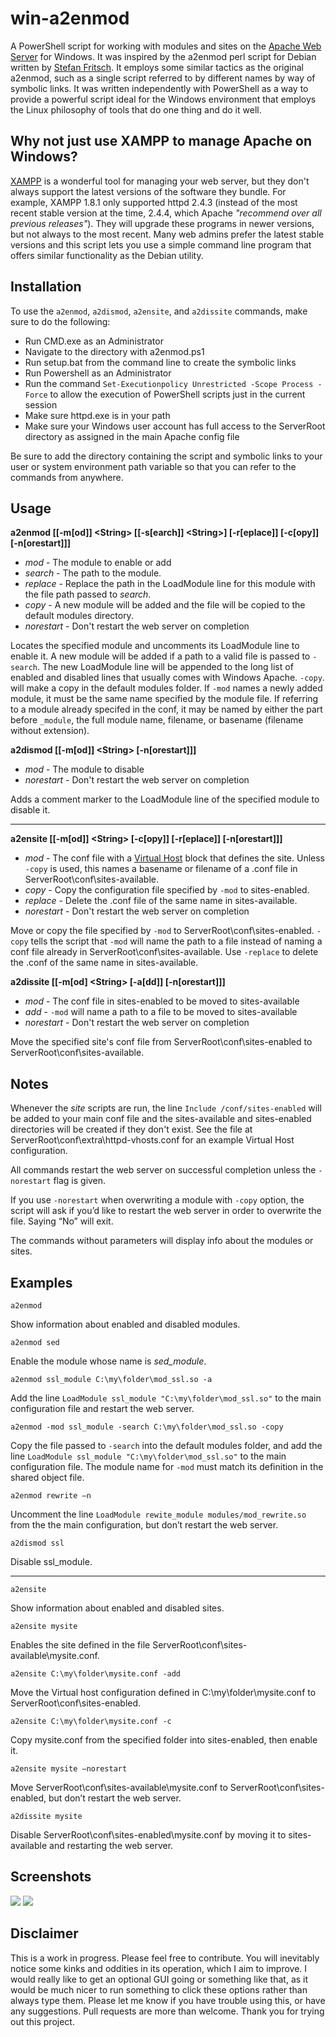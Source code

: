 # win-a2enmod
A PowerShell script for working with modules and sites on the [Apache Web Server][] for Windows. It was inspired by the a2enmod perl script for Debian written by [Stefan Fritsch][]. It employs some similar tactics as the original a2enmod, such as a single script referred to by different names by way of symbolic links. It was written independently with PowerShell as a way to provide a powerful script ideal for the Windows environment that employs the Linux philosophy of tools that do one thing and do it well.

[Apache Web Server]: http://httpd.apache.org/
[Stefan Fritsch]: http://www.sfritsch.de/

## Why not just use XAMPP to manage Apache on Windows?
[XAMPP][] is a wonderful tool for managing your web server, but they don't always support the latest versions of the software
they bundle. For example, XAMPP 1.8.1 only supported httpd 2.4.3 (instead of the most recent stable version at the time, 2.4.4,
which Apache *"recommend over all previous releases"*). They will upgrade these programs in newer versions, but not always to the most recent. Many web admins prefer the latest stable versions and this script lets you use a simple command line program that
offers similar functionality as the Debian utility.

[XAMPP]: http://www.apachefriends.org/en/xampp-windows.html

## Installation
To use the `a2enmod`, `a2dismod`, `a2ensite`, and `a2dissite` commands, make sure to do the following:

* Run CMD.exe as an Administrator
* Navigate to the directory with a2enmod.ps1
* Run setup.bat from the command line to create the symbolic links
* Run Powershell as an Administrator
* Run the command `Set-Executionpolicy Unrestricted -Scope Process -Force` to allow the execution of PowerShell scripts just in the current session
* Make sure httpd.exe is in your path
* Make sure your Windows user account has full access to the ServerRoot directory as assigned in the main Apache config file

Be sure to add the directory containing the script and symbolic links to your user or system environment path variable so that you can refer to the commands from anywhere.

## Usage  

  __a2enmod [[-m[od]] \<String\> [[-s[earch]] \<String\>] [-r[eplace]] [-c[opy]] [-n[orestart]]]__
* _mod_ - The module to enable or add
* _search_ - The path to the module.
* _replace_ - Replace the path in the LoadModule line for this module with the file path passed to _search_.
* _copy_ - A new module will be added and the file will be copied to the default modules directory.
* _norestart_ - Don't restart the web server on completion

Locates the specified module and uncomments its LoadModule line to enable it. A new module will be added if a path to a valid file is passed to `-search`. The new LoadModule line will be appended to the long list of enabled and disabled lines that usually comes with Windows Apache. `-copy`. will make a copy in the default modules folder. If `-mod` names a newly added module, it must be the same name specified by the module file. If referring to a module already specifed in the conf, it may be named by either the part before `_module`, the full module name, filename, or basename (filename without extension).
	
  __a2dismod [[-m[od]] \<String\> [-n[orestart]]]__
* _mod_ - The module to disable
* _norestart_ - Don't restart the web server on completion

Adds a comment marker to the LoadModule line of the specified module to disable it.

***********

  __a2ensite [[-m[od]] \<String\> [-c[opy]] [-r[eplace]] [-n[orestart]]]__
* _mod_ - The conf file with a [Virtual Host] block that defines the site. Unless `-copy` is used, this names a basename or filename of a .conf file in ServerRoot\conf\sites-available.
* _copy_ - Copy the configuration file specified by `-mod` to sites-enabled.
* _replace_ - Delete the .conf file of the same name in sites-available.
* _norestart_ - Don't restart the web server on completion

Move or copy the file specified by `-mod` to  ServerRoot\conf\sites-enabled. `-copy` tells the script that `-mod` will name the path to a file instead of naming a conf file already in ServerRoot\conf\sites-available. Use `-replace` to delete the .conf of the same name in sites-available.

[Virtual Host]: http://httpd.apache.org/docs/2.4/vhosts/

  __a2dissite [[-m[od] \<String\> [-a[dd]] [-n[orestart]]]__
* _mod_ - The conf file in sites-enabled to be moved to sites-available
* _add_ - `-mod` will name a path to a file to be moved to sites-available
* _norestart_ - Don't restart the web server on completion

Move the specified site's conf file from ServerRoot\conf\sites-enabled to ServerRoot\conf\sites-available.

## Notes
Whenever the _site_ scripts are run, the line `Include /conf/sites-enabled` will be added to your main conf file and the sites-available and sites-enabled directories will be created if they don't exist. See the file at ServerRoot\conf\extra\httpd-vhosts.conf for an example Virtual Host configuration.

All commands restart the web server on successful completion unless the `-norestart` flag is given.

If you use `-norestart` when overwriting a module with `-copy` option, the script will ask if you’d like to restart the web server in order to overwrite the file. Saying “No” will exit.

The commands without parameters will display info about the modules or sites.


## Examples
	a2enmod
Show information about enabled and disabled modules.

	a2enmod sed
Enable the module whose name is *sed_module*.

	a2enmod ssl_module C:\my\folder\mod_ssl.so -a
Add the line `LoadModule ssl_module "C:\my\folder\mod_ssl.so"` to the main configuration file and restart the web server.

	a2enmod -mod ssl_module -search C:\my\folder\mod_ssl.so -copy
Copy the file passed to `-search` into the default modules folder, and add the line `LoadModule ssl_module "C:\my\folder\mod_ssl.so"` to the main configuration file. The module name for `-mod` must match its definition in the shared object file.

	a2enmod rewrite –n
Uncomment the line `LoadModule rewite_module modules/mod_rewrite.so` from the the main configuration, but don’t restart the web server.

	a2dismod ssl
Disable ssl_module.

***********
	a2ensite
Show information about enabled and disabled sites.

	a2ensite mysite
Enables the site defined in the file ServerRoot\conf\sites-available\mysite.conf.

	a2ensite C:\my\folder\mysite.conf -add
Move the Virtual host configuration defined in C:\my\folder\mysite.conf to ServerRoot\conf\sites-enabled.

	a2ensite C:\my\folder\mysite.conf -c
Copy mysite.conf from the specified folder into sites-enabled, then enable it.

	a2ensite mysite –norestart
Move ServerRoot\conf\sites-available\mysite.conf to ServerRoot\conf\sites-enabled, but don’t restart the web server.

	a2dissite mysite
Disable ServerRoot\conf\sites-enabled\mysite.conf by moving it to sites-available and restarting the web server.

## Screenshots
<img src="http://aninternetpresence.net/github/mod_screenshots.png" style="border:none"/>
<img src="http://aninternetpresence.net/github/site_screenshots.png" style="border:none"/>

## Disclaimer
This is a work in progress. Please feel free to contribute. You will inevitably notice some kinks and oddities in its operation, which I aim to improve. I would really like to get an optional GUI going or something like that, as it would be much nicer to run something to click these options rather than always type them. Please let me know if you have trouble using this, or have any suggestions. Pull requests are more than welcome. Thank you for trying out this project.
